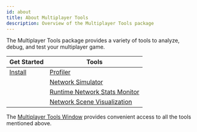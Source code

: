 ```yaml
---
id: about
title: About Multiplayer Tools
description: Overview of the Multiplayer Tools package
---
```


The Multiplayer Tools package provides a variety of tools to analyze, debug, and test your multiplayer game.

| Get Started | Tools |
| --- | --- |
| [Install](install-tools.md) | [Profiler](profiler.md) |
|  | [Network Simulator](network-simulator.md) |
|  | [Runtime Network Stats Monitor](runtime-stats-monitor.md) |
|  | [Network Scene Visualization](network-scene-vis.md) |

The [Multiplayer Tools Window](tools-window.md) provides convenient access to all the tools mentioned above.
